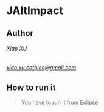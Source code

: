 # JAltImpact

## Author
###### Xiao XU
###### xiao.xu.cathiec@gmail.com


## How to run it
> You have to run it from Eclipse
